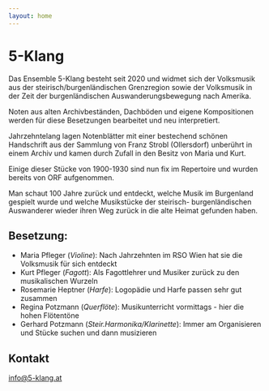 ```yaml
---
layout: home
---
```


# 5-Klang

Das Ensemble 5-Klang besteht seit 2020 und widmet sich der Volksmusik aus der steirisch/burgenländischen Grenzregion sowie der Volksmusik in der Zeit der burgenländischen Auswanderungsbewegung nach Amerika.

Noten aus alten Archivbeständen, Dachböden und eigene Kompositionen werden für diese Besetzungen bearbeitet und neu interpretiert.

Jahrzehntelang lagen Notenblätter mit einer bestechend schönen Handschrift aus der Sammlung von Franz Strobl (Ollersdorf) unberührt in einem Archiv und kamen durch Zufall in den Besitz von Maria und Kurt.

Einige dieser Stücke von 1900-1930 sind nun fix im Repertoire und wurden bereits von ORF aufgenommen.

Man schaut 100 Jahre zurück und entdeckt, welche Musik im Burgenland gespielt wurde und welche Musikstücke der steirisch- burgenländischen Auswanderer wieder ihren Weg zurück in die alte Heimat gefunden haben.

## Besetzung:

* Maria Pfleger (_Violine_): Nach Jahrzehnten im RSO Wien hat sie die Volksmusik für sich entdeckt
* Kurt Pfleger (_Fagott_): Als Fagottlehrer und Musiker zurück zu den musikalischen Wurzeln
* Rosemarie Heptner (_Harfe_): Logopädie und Harfe passen sehr gut zusammen
* Regina Potzmann (_Querflöte_): Musikunterricht vormittags - hier die hohen Flötentöne
* Gerhard Potzmann (_Steir.Harmonika/Klarinette_): Immer am Organisieren und Stücke suchen und dann musizieren

## Kontakt

[info@5-klang.at](mailto:info@5-klang.at)

